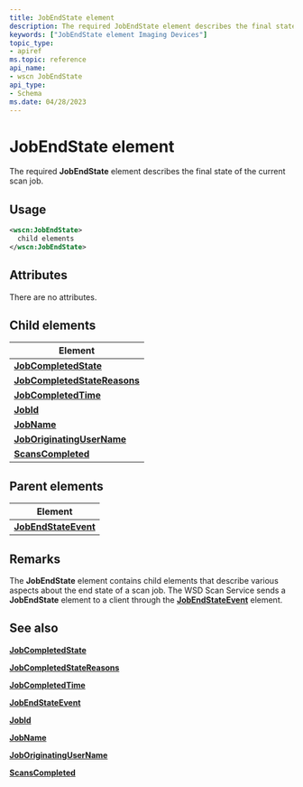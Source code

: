 ```yaml
---
title: JobEndState element
description: The required JobEndState element describes the final state of the current scan job.
keywords: ["JobEndState element Imaging Devices"]
topic_type:
- apiref
ms.topic: reference
api_name:
- wscn JobEndState
api_type:
- Schema
ms.date: 04/28/2023
---
```


# JobEndState element

The required **JobEndState** element describes the final state of the current scan job.

## Usage

```xml
<wscn:JobEndState>
  child elements
</wscn:JobEndState>
```

## Attributes

There are no attributes.

## Child elements

| Element |
|--|
| [**JobCompletedState**](jobcompletedstate.md) |
| [**JobCompletedStateReasons**](jobcompletedstatereasons.md) |
| [**JobCompletedTime**](jobcompletedtime.md) |
| [**JobId**](jobid.md) |
| [**JobName**](jobname.md) |
| [**JobOriginatingUserName**](joboriginatingusername.md) |
| [**ScansCompleted**](scanscompleted.md) |

## Parent elements

| Element |
|--|
| [**JobEndStateEvent**](jobendstateevent.md) |

## Remarks

The **JobEndState** element contains child elements that describe various aspects about the end state of a scan job. The WSD Scan Service sends a **JobEndState** element to a client through the [**JobEndStateEvent**](jobendstateevent.md) element.

## See also

[**JobCompletedState**](jobcompletedstate.md)

[**JobCompletedStateReasons**](jobcompletedstatereasons.md)

[**JobCompletedTime**](jobcompletedtime.md)

[**JobEndStateEvent**](jobendstateevent.md)

[**JobId**](jobid.md)

[**JobName**](jobname.md)

[**JobOriginatingUserName**](joboriginatingusername.md)

[**ScansCompleted**](scanscompleted.md)
